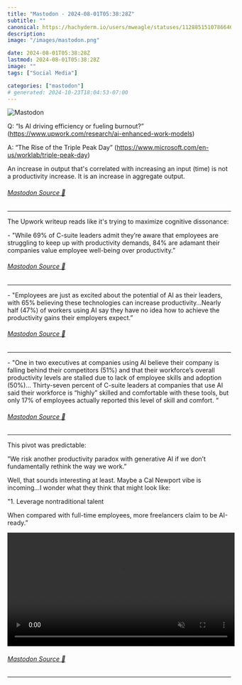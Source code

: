 ```yaml
---
title: "Mastodon - 2024-08-01T05:38:28Z"
subtitle: ""
canonical: https://hachyderm.io/users/mweagle/statuses/112885151078664003
description:
image: "/images/mastodon.png"

date: 2024-08-01T05:38:28Z
lastmod: 2024-08-01T05:38:28Z
image: ""
tags: ["Social Media"]

categories: ["mastodon"]
# generated: 2024-10-23T18:04:53-07:00
---
```

![Mastodon](/images/mastodon.png)

<p>Q: “Is AI driving efficiency or fueling burnout?” (<a href="https://www.upwork.com/research/ai-enhanced-work-models" target="_blank" rel="nofollow noopener noreferrer" translate="no"><span class="invisible">https://www.</span><span class="ellipsis">upwork.com/research/ai-enhance</span><span class="invisible">d-work-models</span></a>)</p><p>A: “The Rise of the Triple Peak Day” (<a href="https://www.microsoft.com/en-us/worklab/triple-peak-day" target="_blank" rel="nofollow noopener noreferrer" translate="no"><span class="invisible">https://www.</span><span class="ellipsis">microsoft.com/en-us/worklab/tr</span><span class="invisible">iple-peak-day</span></a>)</p><p>An increase in output that&#39;s correlated with increasing an input (time) is not a productivity increase. It is an increase in aggregate output.</p>


###### [Mastodon Source 🐘](https://hachyderm.io/@mweagle/112885151078664003)

___

<p>The Upwork writeup reads like it&#39;s trying to maximize cognitive dissonance:</p><p>- &quot;While 69% of C-suite leaders admit they’re aware that employees are struggling to keep up with productivity demands, 84% are adamant their companies value employee well-being over productivity.”</p>


###### [Mastodon Source 🐘](https://hachyderm.io/@mweagle/112885166232481421)

___

<p>- &quot;Employees are just as excited about the potential of AI as their leaders, with 65% believing these technologies can increase productivity…Nearly half (47%) of workers using AI say they have no idea how to achieve the productivity gains their employers expect.”</p>


###### [Mastodon Source 🐘](https://hachyderm.io/@mweagle/112885166831822194)

___

<p>- &quot;One in two executives at companies using AI believe their company is falling behind their competitors (51%) and that their workforce’s overall productivity levels are stalled due to lack of employee skills and adoption (50%)... Thirty-seven percent of C-suite leaders at companies that use AI said their workforce is “highly” skilled and comfortable with these tools, but only 17% of employees actually reported this level of skill and comfort. “</p>


###### [Mastodon Source 🐘](https://hachyderm.io/@mweagle/112885171112982674)

___

<p>This pivot was predictable: </p><p>”We risk another productivity paradox with generative AI if we don’t fundamentally rethink the way we work.”</p><p>Well, that sounds interesting at least. Maybe a Cal Newport vibe is incoming…I wonder what they think that might look like:</p><p>&quot;1. Leverage nontraditional talent</p><p>When compared with full-time employees, more freelancers claim to be AI-ready.”</p>

<video controls autoplay muted loop width="512"><source src="7a2459a68a0f1e93.mp4" type="video/mp4" /></video>

###### [Mastodon Source 🐘](https://hachyderm.io/@mweagle/112885193033141874)

___
